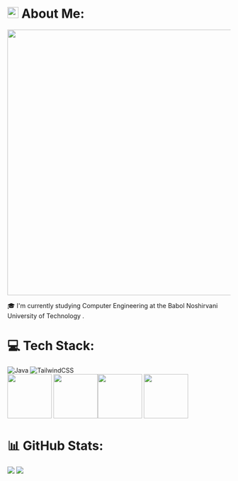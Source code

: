 # <img src="https://camo.githubusercontent.com/748433fbf833d18f543ad4bb6d8c8c4f7f340c7fe8b9706df131a525049f0c8c/68747470733a2f2f63756c746f667468657061727479706172726f742e636f6d2f706172726f74732f68642f6c6170746f705f706172726f742e676966" alt="Robot" width="25" height="25" /> About Me:
<img style="width: 600px" src='https://user-images.githubusercontent.com/74038190/212750155-3ceddfbd-19d3-40a3-87af-8d329c8323c4.gif' />

🎓  I'm currently studying Computer Engineering at the Babol Noshirvani University of Technology .
# 💻 Tech Stack:
![Java](https://img.shields.io/badge/java-%23ED8B00.svg?style=for-the-badge&logo=openjdk&logoColor=white) ![TailwindCSS](https://img.shields.io/badge/tailwindcss-%2338B2AC.svg?style=for-the-badge&logo=tailwind-css&logoColor=white) </br>
<img  style="width: 100px" src='https://user-images.githubusercontent.com/74038190/212257454-16e3712e-945a-4ca2-b238-408ad0bf87e6.gif' /> <img  style="width: 100px" src='https://user-images.githubusercontent.com/74038190/212257467-871d32b7-e401-42e8-a166-fcfd7baa4c6b.gif' /><img  style="width: 100px" src='https://user-images.githubusercontent.com/74038190/212280805-9bcb336b-8c55-46a8-abf8-ff286ab55472.gif'/> <img style="width: 100px" src='https://user-images.githubusercontent.com/74038190/212257472-08e52665-c503-4bd9-aa20-f5a4dae769b5.gif' /> 

# 📊 GitHub Stats:

![](https://github-readme-stats.vercel.app/api?username=elafatal&theme=shadow_blue&hide_border=false&include_all_commits=false&count_private=false)     ![](https://github-readme-stats.vercel.app/api/top-langs/?username=elafatal&theme=shadow_blue&hide_border=false&include_all_commits=false&count_private=false&layout=compact)



